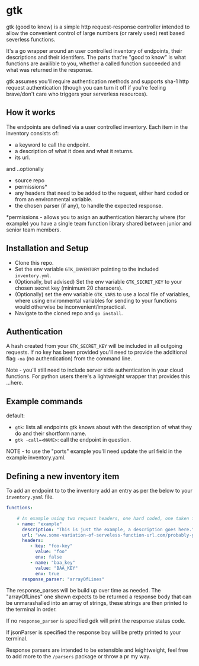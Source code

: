 
# gtk

gtk (good to know) is a simple http request-response controller intended to allow the convenient control of large numbers (or rarely used) rest based severless functions.

It's a go wrapper around an user controlled inventory of endpoints, their descriptions and their identifers. The parts that're "good to know" is what functions are availible to you, whether a called function succeeded and what was returned in the response.

gtk assumes you'll require authentication methods and supports sha-1 http request authentication (though you can turn it off if you're feeling brave/don't care who triggers your serverless resources).


## How it works

The endpoints are defined via a user controlled inventory. Each item in the inventory consists of:

- a keyword to call the endpoint.
- a description of what it does and what it returns.
- its url.

and ..optionally
- source repo
- permissions*
- any headers that need to be added to the request, either hard coded or from an environmental variable.
- the chosen parser (if any), to handle the expected response.

*permissions - allows you to asign an authentication hierarchy where (for example) you have a single team function library shared between junior and senior team members.


## Installation and Setup

- Clone this repo.
- Set the env variable `GTK_INVENTORY` pointing to the included `inventory.yml`.
- (Optionally, but advised) Set the env variable `GTK_SECRET_KEY` to your chosen secret key (minimum 20 characers).
- (Optionally) set the env variable `GTK_VARS` to use a local file of variables, where using environmental variables for sending to your functions would otherwise be inconvenient/impractical.
- Navigate to the cloned repo and `go install`.

## Authentication

A hash created from your `GTK_SECRET_KEY` will be included in all outgoing requests. If no key has been provided you'll need to provide the additional flag `-na` (no authentication) from the command line.

Note - you'll still need to include server side authentication in your cloud functions. For python users there's a lightweight wrapper that provides this ...here.

## Example commands

default:
- `gtk`: lists all endpoints gtk knows about with the description of what they do and their shortform name.
- `gtk -call=<NAME>`: call the endpoint in question.

NOTE - to use the "ports" example you'll need update the url field in the example inventory.yaml.


## Defining a new inventory item

To add an endpoint to to the inventory add an entry as per the below to your `inventory.yaml` file.

```yaml
functions:

    # An example using two request headers, one hard coded, one taken from an environmental variables.
    - name: "example"
      description: "This is just the example, a description goes here."
      url: "www.some-variation-of-serveless-function-url.com/probably-google-or-aws/example"
      headers:
         - key: "foo-key"
           value: "foo"
           env: false
         - name: "baa_key"
           value: "BAA_KEY"
           env: true
      response_parser: "arrayOfLines"
```

The response_parses will be build up over time as needed. The "arrayOfLines" one shown expects to be returned a response body that can be unmarashalled into an array of strings, these strings are then printed to the terminal in order.

If no `response_parser` is specified gdk will print the response status code.

If jsonParser is specified the response boy will be pretty printed to your terminal.

Response parsers are intended to be extensible and leightweight, feel free to add more to the `/parsers` package or throw a pr my way.
